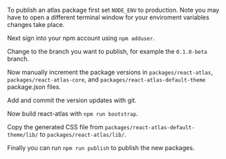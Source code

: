To publish an atlas package first set `NODE_ENV` to production. Note you may have to open a different terminal window for your enviroment variables changes take place.

 Next sign into your npm account using `npm adduser`.

 Change to the branch you want to publish, for example the `0.1.0-beta` branch.

 Now manually increment the package versions in `packages/react-atlas`, `packages/react-atlas-core`, and  `packages/react-atlas-default-theme` package.json files.

 Add and commit the version updates with git.

 Now build react-atlas with `npm run bootstrap`.

 Copy the generated CSS file from `packages/react-atlas-default-theme/lib/` to `packages/react-atlas/lib/`.

 Finally you can run `npm run publish` to publish the new packages.

